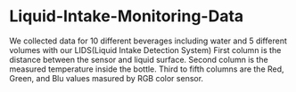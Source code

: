 # Liquid-Intake-Monitoring-Data
We collected data for 10 different beverages including water and 5 different volumes with our LIDS(Liquid Intake Detection System)
First column is the distance between the sensor and liquid surface. Second column is the measured temperature inside the bottle. Third to fifth columns are the Red, Green, and Blu values masured by RGB color sensor. 
